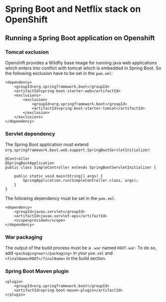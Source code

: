 # Spring Boot and Netflix stack on OpenShift

## Running a Spring Boot application on Openshift
### Tomcat exclusion
Openshift provides a Wildfly base image for running java web applications which enters into conflict with tomcat which is embedded in Spring Boot. So the following exclusion have to be set in the `pom.xml`:
```
<dependency>
    <groupId>org.springframework.boot</groupId>
    <artifactId>spring-boot-starter-web</artifactId>
    <exclusions>
        <exclusion>
            <groupId>org.springframework.boot</groupId>
            <artifactId>spring-boot-starter-tomcat</artifactId>
        </exclusion>
    </exclusions>
</dependency>
```

### Servlet dependency
The Spring Boot application must extend `org.springframework.boot.web.support.SpringBootServletInitializer`:
```
@Controller
@SpringBootApplication
public class SimpleController extends SpringBootServletInitializer {

    public static void main(String[] args) {
        SpringApplication.run(SimpleController.class, args);
    }
}
```

The following dependency must be set in the `pom.xml`:
```
<dependency>
    <groupId>javax.servlet</groupId>
    <artifactId>javax.servlet-api</artifactId>
    <scope>provided</scope>
</dependency>
```

### War packaging
The output of the build process must be a `.war` named `ROOT.war`.
To do so, add `<packaging>war</packaging>` in your `pom.xml` and `<finalName>ROOT</finalName>` in the build section.


### Spring Boot Maven plugin
```
<plugin>
    <groupId>org.springframework.boot</groupId>
    <artifactId>spring-boot-maven-plugin</artifactId>
</plugin>
```
